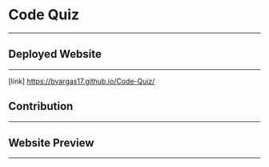 # Code Quiz
- - - - 

## Deployed Website
- - - - 

[link]  https://bvargas17.github.io/Code-Quiz/

## Contribution
- - - - 



## Website Preview
- - - - 
